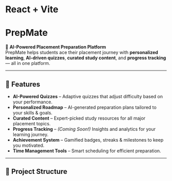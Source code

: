 # React + Vite
# PrepMate

🚀 **AI-Powered Placement Preparation Platform**  
PrepMate helps students ace their placement journey with **personalized learning**, **AI-driven quizzes**, **curated study content**, and **progress tracking** — all in one platform.

---

## 🌟 Features
- **AI-Powered Quizzes** – Adaptive quizzes that adjust difficulty based on your performance.  
- **Personalized Roadmap** – AI-generated preparation plans tailored to your skills & goals.  
- **Curated Content** – Expert-picked study resources for all major placement topics.  
- **Progress Tracking** – *(Coming Soon!)* Insights and analytics for your learning journey.  
- **Achievement System** – Gamified badges, streaks & milestones to keep you motivated.  
- **Time Management Tools** – Smart scheduling for efficient preparation.  

---

## 📂 Project Structure
